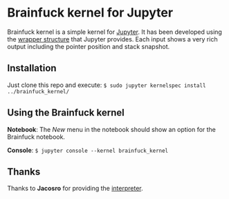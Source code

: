 # Brainfuck kernel for Jupyter

Brainfuck kernel is a simple kernel for [Jupyter](http://jupyter.org/).
It has been developed using the [wrapper structure](http://jupyter-client.readthedocs.io/en/stable/wrapperkernels.html) that Jupyter provides.
Each input shows a very rich output including the pointer position and stack snapshot.  

## Installation

Just clone this repo and execute:
```$ sudo jupyter kernelspec install ../brainfuck_kernel/```

## Using the Brainfuck kernel
**Notebook**: The *New* menu in the notebook should show an option for the Brainfuck notebook.

**Console**: ```$ jupyter console --kernel brainfuck_kernel```

## Thanks

Thanks to **Jacosro** for providing the [interpreter](https://github.com/jacosro/brainfuck-interpreter).
